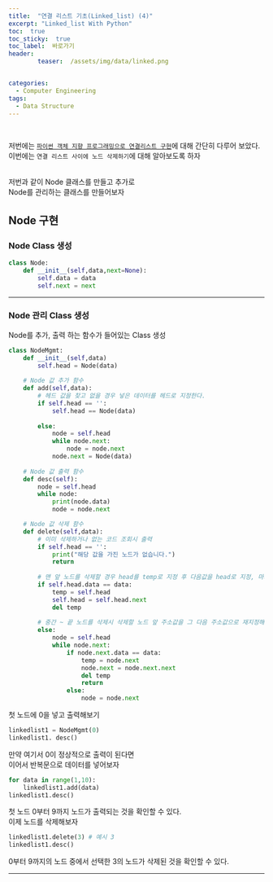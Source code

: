 ```yaml
---
title:  "연결 리스트 기초(Linked_list) (4)"  
excerpt: "Linked_list With Python"
toc:  true
toc_sticky:  true
toc_label:  바로가기
header:
        teaser:  /assets/img/data/linked.png


categories:
  - Computer Engineering
tags:
  - Data Structure
---
```

<br/>

저번에는 [`파이썬 객체 지향 프로그래밍으로 연결리스트 구현`](https://pome95.github.io/computer%20engineering/linked3/)에 대해 간단히 다루어 보았다.<br/>
이번에는 `연결 리스트 사이에 노드 삭제하기`에 대해 알아보도록 하자 <br/>

<br/> 
저번과 같이 Node 클래스를 만들고 추가로 <br/>
Node를 관리하는 클래스를 만들어보자

## Node 구현
### Node Class 생성
```python
class Node:
    def __init__(self,data,next=None):
        self.data = data
        self.next = next
```
---
### Node 관리 Class 생성
Node를 추가, 출력 하는 함수가 들어있는 Class 생성
```python
class NodeMgmt:
    def __init__(self,data)
        self.head = Node(data)
    
    # Node 값 추가 함수
    def add(self,data):
        # 헤드 값을 찾고 없을 경우 넣은 데이터를 헤드로 지정한다.
        if self.head == '':
            self.head == Node(data)
        
        else:
            node = self.head
            while node.next:
                node = node.next
            node.next = Node(data)
    
    # Node 값 출력 함수
    def desc(self):
        node = self.head
        while node:
            print(node.data)
            node = node.next

    # Node 값 삭제 함수
    def delete(self,data):
        # 이미 삭제하거나 없는 코드 조회시 출력
        if self.head == '':
            print("해당 값을 가진 노드가 없습니다.")
            return
        
        # 맨 앞 노드를 삭제할 경우 head를 temp로 지정 후 다음값을 head로 지정, 마지막에 head(temp)를 삭제한다.
        if self.head.data == data:
            temp = self.head
            self.head = self.head.next
            del temp
            
        # 중간 ~ 끝 노드를 삭제시 삭제할 노드 앞 주소값을 그 다음 주소값으로 재지정해서 연결 해준다.(추가와 동일)
        else:
            node = self.head
            while node.next:
                if node.next.data == data:
                    temp = node.next
                    node.next = node.next.next
                    del temp
                    return
                else:
                    node = node.next
```
첫 노드에 0을 넣고 출력해보기
```python
linkedlist1 = NodeMgmt(0)
linkedlist1. desc()
```
만약 여기서 0이 정상적으로 출력이 된다면 <br/>
이어서 반복문으로 데이터를 넣어보자

```python
for data in range(1,10):
    linkedlist1.add(data)
linkedlist1.desc()
```

첫 노드 0부터 9까지 노드가 출력되는 것을 확인할 수 있다.<br/>
이제 노드를 삭제해보자
```python
linkedlist1.delete(3) # 예시 3
linkedlist1.desc()
```
0부터 9까지의 노드 중에서 선택한 3의 노드가 삭제된 것을 확인할 수 있다.

---
